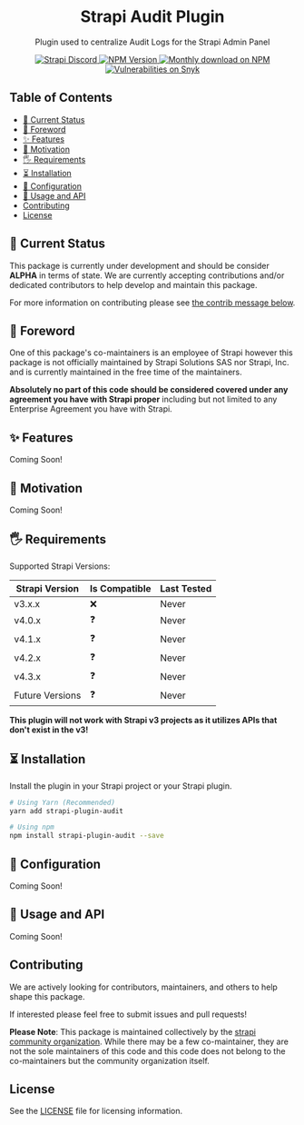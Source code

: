 <div align="center">
<h1>Strapi Audit Plugin</h1>
	
<p style="margin-top: 0;">Plugin used to centralize Audit Logs for the Strapi Admin Panel</p>
	
<p>
  <a href="https://discord.strapi.io">
    <img src="https://img.shields.io/discord/811989166782021633?color=blue&label=strapi-discord" alt="Strapi Discord">
  </a>
  <a href="https://www.npmjs.org/package/strapi-plugin-audit">
    <img src="https://img.shields.io/npm/v/strapi-plugin-audit/latest.svg" alt="NPM Version" />
  </a>
  <a href="https://www.npmjs.org/package/strapi-plugin-audit">
    <img src="https://img.shields.io/npm/dm/strapi-plugin-audit" alt="Monthly download on NPM" />
  </a>
  <a href="https://www.npmjs.org/package/strapi-plugin-audit">
    <img src="https://img.shields.io/snyk/vulnerabilities/github/strapi-community/strapi-plugin-audit?label=snyk%20vulnerabilities" alt="Vulnerabilities on Snyk" />
  </a>
</p>
</div>

## Table of Contents <!-- omit in toc -->

- [🚦 Current Status](#-current-status)
- [🛑 Foreword](#-foreword)
- [✨ Features](#-features)
- [🤔 Motivation](#-motivation)
- [🖐 Requirements](#-requirements)
- [⏳ Installation](#-installation)
- [🔧 Configuration](#-configuration)
- [🚚 Usage and API](#-usage-and-api)
- [Contributing](#contributing)
- [License](#license)

## 🚦 Current Status

This package is currently under development and should be consider **ALPHA** in terms of state. We are currently accepting contributions and/or dedicated contributors to help develop and maintain this package.

For more information on contributing please see [the contrib message below](#contributing).

## 🛑 Foreword

One of this package's co-maintainers is an employee of Strapi however this package is not officially maintained by Strapi Solutions SAS nor Strapi, Inc. and is currently maintained in the free time of the maintainers.

**Absolutely no part of this code should be considered covered under any agreement you have with Strapi proper** including but not limited to any Enterprise Agreement you have with Strapi.

## ✨ Features

Coming Soon!

## 🤔 Motivation

Coming Soon!

## 🖐 Requirements

Supported Strapi Versions:

| Strapi Version  | Is Compatible | Last Tested |
|-----------------|---------------|-------------|
| v3.x.x          | ❌             | Never       |
| v4.0.x          | ❓             | Never       |
| v4.1.x          | ❓             | Never       |
| v4.2.x          | ❓             | Never       |
| v4.3.x          | ❓             | Never       |
| Future Versions | ❓             | Never       |

**This plugin will not work with Strapi v3 projects as it utilizes APIs that don't exist in the v3!**

## ⏳ Installation

Install the plugin in your Strapi project or your Strapi plugin.

```bash
# Using Yarn (Recommended)
yarn add strapi-plugin-audit

# Using npm
npm install strapi-plugin-audit --save
```

## 🔧 Configuration

Coming Soon!

## 🚚 Usage and API

Coming Soon!

## Contributing

We are actively looking for contributors, maintainers, and others to help shape this package.

If interested please feel free to submit issues and pull requests!

**Please Note**: This package is maintained collectively by the [strapi community organization](https://github.com/strapi-community). While there may be a few co-maintainer, they are not the sole maintainers of this code and this code does not belong to the co-maintainers but the community organization itself.

## License

See the [LICENSE](./LICENSE.md) file for licensing information.

